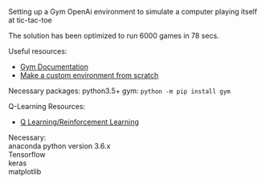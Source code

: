 Setting up a Gym OpenAi environment to simulate a computer playing itself at tic-tac-toe

The solution has been optimized to run 6000 games in 78 secs.

Useful resources:  
* [Gym Documentation](https://gym.openai.com/docs/)  
* [Make a custom environment from scratch](https://medium.com/@apoddar573/making-your-own-custom-environment-in-gym-c3b65ff8cdaa)

Necessary packages:
python3.5+
gym: `python -m pip install gym`


Q-Learning Resources:  
* [Q Learning/Reinforcement Learning](https://www.samyzaf.com/ML/rl/qmaze.html)

Necessary:  
anaconda python version 3.6.x  
Tensorflow  
keras  
matplotlib  